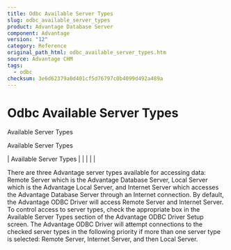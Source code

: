 ```yaml
---
title: Odbc Available Server Types
slug: odbc_available_server_types
product: Advantage Database Server
component: Advantage
version: "12"
category: Reference
original_path_html: odbc_available_server_types.htm
source: Advantage CHM
tags:
  - odbc
checksum: 3e6d62379a0d401cf5d76797c0b4099d492a489a
---
```


# Odbc Available Server Types

Available Server Types

Available Server Types

| Available Server Types |  |  |  |  |

There are three Advantage server types available for accessing data: Remote Server which is the Advantage Database Server, Local Server which is the Advantage Local Server, and Internet Server which accesses the Advantage Database Server through an Internet connection. By default, the Advantage ODBC Driver will access Remote Server and Internet Server. To control access to server types, check the appropriate box in the Available Server Types section of the Advantage ODBC Driver Setup screen. The Advantage ODBC Driver will attempt connections to the checked server types in the following priority if more than one server type is selected: Remote Server, Internet Server, and then Local Server.
